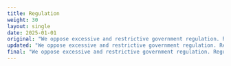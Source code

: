 ```yaml
---
title: Regulation
weight: 30
layout: single
date: 2025-01-01
original: "We oppose excessive and restrictive government regulation. Regulation should be minimized, or eliminated, unless a convincing case can be made that the collective good is clearly improved by such regulation. Regular review of regulatory goals is necessary to insure their effectiveness. (Utah Constitution: Article I, Sections 1 & 24)"
updated: "We oppose excessive and restrictive government regulation. Regulation should be minimized, or eliminated, unless a convincing case can be made that the collective good is clearly improved by such regulation. Regular review of regulatory goals is necessary to ~~insure~~ **ensure** their effectiveness. **(Utah Constitution: Article I, Sections 1 & 24)**"
final: "We oppose excessive and restrictive government regulation. Regulation should be minimized, or eliminated, unless a convincing case can be made that the collective good is clearly improved by such regulation. Regular review of regulatory goals is necessary to ensure their effectiveness. (Utah Constitution: Article I, Sections 1 & 24)"
---
```

